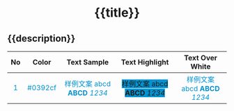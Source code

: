 <h1 align="center">{{title}}</h1>

{{description}}
---

| No | Color | Text Sample | Text Highlight | Text Over White |
|:----:|:---:|:---:|:---:|:---:|
| <span style="color:#0392cf"> 1 </span> | <span style="color:#0392cf"> #0392cf </span> | <span style="color:#0392cf"> 样例文案 abcd <b>ABCD</b> <i>1234</i> </span> | <span style="background:#0392cf"> 样例文案 abcd <b>ABCD</b> <i>1234</i> </span> | <span style="color:#0392cf; background:white"> 样例文案 abcd <b>ABCD</b> <i>1234</i> </span> |
